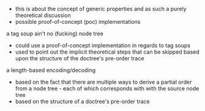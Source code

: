 
- this is about the concept of generic properties
  and as such a purely theoretical discussion
- possible proof-of-concept (poc) implementations

a tag soup ain't no (fucking) node tree
- could use a proof-of-concept implementation
  in regards to tag soups
- used to point out the implicit theoretical steps
  that can be skipped based upon the structure of the
  doctree's pre-order trace

a length-based encoding/decoding
- based on the fact that there are multiple ways to
  derive a partial order from a node tree - each of
  which corresponds with with the source node tree
- based on the structure of a doctree's pre-order trace

